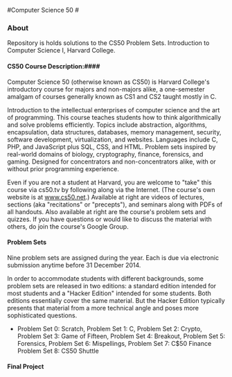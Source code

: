 #Computer Science 50 #

### About ###

Repository is holds solutions to the CS50 Problem Sets. Introduction to Computer Science I, Harvard College.


#### CS50 Course Description:####

Computer Science 50 (otherwise known as CS50) is Harvard College's introductory course for majors and non-majors alike, a one-semester amalgam of courses generally known as CS1 and CS2 taught mostly in C.

Introduction to the intellectual enterprises of computer science and the art of programming. This course teaches students how to think algorithmically and solve problems efficiently. Topics include abstraction, algorithms, encapsulation, data structures, databases, memory management, security, software development, virtualization, and websites. Languages include C, PHP, and JavaScript plus SQL, CSS, and HTML. Problem sets inspired by real-world domains of biology, cryptography, finance, forensics, and gaming. Designed for concentrators and non-concentrators alike, with or without prior programming experience.

Even if you are not a student at Harvard, you are welcome to "take" this course via cs50.tv by following along via the Internet. (The course's own website is at www.cs50.net.) Available at right are videos of lectures, sections (aka "recitations" or "precepts"), and seminars along with PDFs of all handouts. Also available at right are the course's problem sets and quizzes. If you have questions or would like to discuss the material with others, do join the course's Google Group.

#### Problem Sets ####

Nine problem sets are assigned during the year. Each is due via electronic submission anytime before 31 December 2014.

In order to accommodate students with different backgrounds, some problem sets are released in two editions: a standard edition intended for most students and a "Hacker Edition" intended for some students. Both editions essentially cover the same material. But the Hacker Edition typically presents that material from a more technical angle and poses more sophisticated questions. 

* Problem Set 0: Scratch, Problem Set 1: C, Problem Set 2: Crypto, Problem Set 3: Game of Fifteen, Problem Set 4: Breakout, Problem Set 5: Forensics, Problem Set 6: Mispellings, Problem Set 7: C$50 Finance Problem Set 8: CS50 Shuttle

#### Final Project ####
